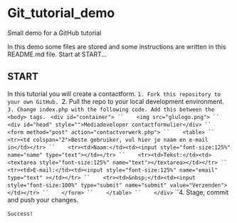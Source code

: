 # Git_tutorial_demo
Small demo for a GitHub tutorial

In this demo some files are stored and some instructions are written in this README.md file. Start at START...

## START

In this tutorial you will create a contactform.
``1. Fork this repository to your own GitHub.
``2. Pull the repo to your local development environment.
``3. Change index.php with the following code. Add this between the <body> tags.
``    `<div id="container">
``    <img src="glulogo.png">
``    <div id="head" style="">Mediadeveloper contactformulier</div>
``    <form method="post" action="contactverwerk.php">
``    <table>
``    <tr><td colspan="2">Beste gebruiker, vul hier je naam en e-mail in</td></tr>
``    <tr><td>Naam:</td><td><input style="font-size:125%" name="name" type="text"></td></tr>
``    <tr><td>Tekst:</td><td><textarea style="font-size:125%" name="text"></textarea></td></tr>
``    <tr><td>E-mail:</td><td><input style="font-size:125%" name="email" type="text" ></td></tr>
``    <tr><td>&nbsp;</td><td><input style="font-size:100%" type="submit" name="submit" value="Verzenden"></td></tr>
``    </form>
``    </table>
``    </div>`
``4. Stage, commit and push your changes.
```
Success!
